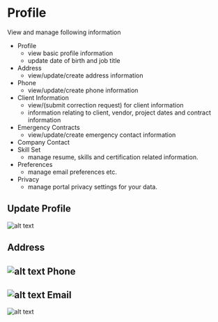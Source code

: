 Profile
=========
View and manage following information

- Profile
    - view basic profile information
    - update date of birth and job title
- Address
    - view/update/create address information
- Phone
    - view/update/create phone information
- Client Information
    - view/(submit correction request) for  client information
    - information relating to client, vendor, project dates and contract information
- Emergency Contracts
    - view/update/create emergency contact information
- Company Contact
- Skill Set
    - manage resume, skills and certification related information.
- Preferences
    - manage email preferences etc.
- Privacy
    - manage portal privacy settings for your data.

Update Profile
----
![alt text](../images/update-profile.png "Update Profile")

Address
----
![alt text](../images/addess_profile.png "Update Profile")
Phone
----
![alt text](../images/phone_profile.png "Update Profile")
Email
----
![alt text](../images/email_profile.png "Update Profile")